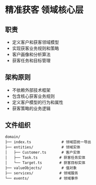 # 精准获客 领域核心层

## 职责
- 定义客户和获客领域模型
- 实现获客业务规则和策略
- 客户画像和分析算法
- 获客任务和目标管理

## 架构原则
- 不依赖外部技术框架
- 包含核心获客业务规则
- 定义客户模型的行为和属性
- 获客策略的业务逻辑

## 文件组织
```
domain/
├── index.ts              # 领域层统一导出
├── entities/             # 领域实体
│   ├── Customer.ts       # 客户实体
│   ├── Task.ts          # 获客任务实体
│   └── Target.ts        # 获客目标实体
├── valueObjects/         # 值对象
├── services/            # 领域服务
└── events/              # 领域事件
```